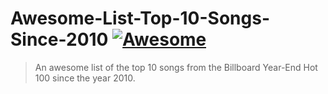 # Awesome-List-Top-10-Songs-Since-2010 [![Awesome](https://cdn.rawgit.com/sindresorhus/awesome/d7305f38d29fed78fa85652e3a63e154dd8e8829/media/badge.svg)](https://github.com/Ace-Bansal/Awesome-List-Top-10-Songs-Since-2010)
> An awesome list of the top 10 songs from the Billboard Year-End Hot 100 since the year 2010.
